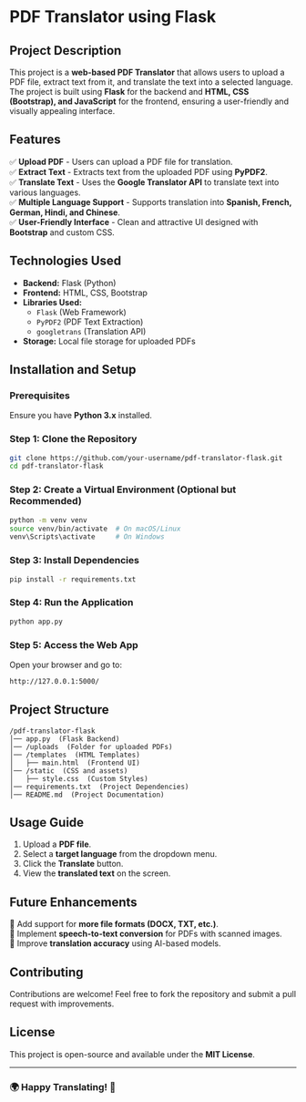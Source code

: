 # PDF Translator using Flask

## Project Description
This project is a **web-based PDF Translator** that allows users to upload a PDF file, extract text from it, and translate the text into a selected language. The project is built using **Flask** for the backend and **HTML, CSS (Bootstrap), and JavaScript** for the frontend, ensuring a user-friendly and visually appealing interface.

## Features
✅ **Upload PDF** - Users can upload a PDF file for translation.  
✅ **Extract Text** - Extracts text from the uploaded PDF using **PyPDF2**.  
✅ **Translate Text** - Uses the **Google Translator API** to translate text into various languages.  
✅ **Multiple Language Support** - Supports translation into **Spanish, French, German, Hindi, and Chinese**.  
✅ **User-Friendly Interface** - Clean and attractive UI designed with **Bootstrap** and custom CSS.  

## Technologies Used
- **Backend:** Flask (Python)
- **Frontend:** HTML, CSS, Bootstrap
- **Libraries Used:**
  - `Flask` (Web Framework)
  - `PyPDF2` (PDF Text Extraction)
  - `googletrans` (Translation API)
- **Storage:** Local file storage for uploaded PDFs

## Installation and Setup
### Prerequisites
Ensure you have **Python 3.x** installed.

### Step 1: Clone the Repository
```sh
git clone https://github.com/your-username/pdf-translator-flask.git
cd pdf-translator-flask
```

### Step 2: Create a Virtual Environment (Optional but Recommended)
```sh
python -m venv venv
source venv/bin/activate  # On macOS/Linux
venv\Scripts\activate     # On Windows
```

### Step 3: Install Dependencies
```sh
pip install -r requirements.txt
```

### Step 4: Run the Application
```sh
python app.py
```

### Step 5: Access the Web App
Open your browser and go to:  
```sh
http://127.0.0.1:5000/
```

## Project Structure
```
/pdf-translator-flask
│── app.py  (Flask Backend)
│── /uploads  (Folder for uploaded PDFs)
│── /templates  (HTML Templates)
│   ├── main.html  (Frontend UI)
│── /static  (CSS and assets)
│   ├── style.css  (Custom Styles)
│── requirements.txt  (Project Dependencies)
│── README.md  (Project Documentation)
```

## Usage Guide
1. Upload a **PDF file**.
2. Select a **target language** from the dropdown menu.
3. Click the **Translate** button.
4. View the **translated text** on the screen.

## Future Enhancements
🚀 Add support for **more file formats (DOCX, TXT, etc.)**.  
🚀 Implement **speech-to-text conversion** for PDFs with scanned images.  
🚀 Improve **translation accuracy** using AI-based models.  

## Contributing
Contributions are welcome! Feel free to fork the repository and submit a pull request with improvements.

## License
This project is open-source and available under the **MIT License**.

---
### 🌍 Happy Translating! 🚀
